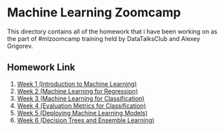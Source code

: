 # Machine Learning Zoomcamp
This directory contains all of the homework that i have been working on as the part of #mlzoomcamp training held by DataTalksClub and Alexey Grigorev. 

## Homework Link
1. [Week 1 (Introduction to Machine Learning)](https://github.com/madityarafip/My-Machine-Learning/tree/main/ML-Zoomcamp/HW-Week-1)
2. [Week 2 (Machine Learning for Regression)](https://github.com/madityarafip/My-Machine-Learning/tree/main/ML-Zoomcamp/HW-Week-2)
3. [Week 3 (Machine Learning for Classification)](https://github.com/madityarafip/My-Machine-Learning/tree/main/ML-Zoomcamp/HW-Week-3)
4. [Week 4 (Evaluation Metrics for Classification)]()
5. [Week 5 (Deploying Machine Learning Models)]()
6. [Week 6 (Decision Trees and Ensemble Learning)]()
